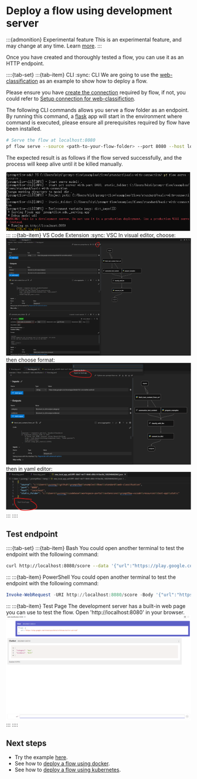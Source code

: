 # Deploy a flow using development server
:::{admonition} Experimental feature
This is an experimental feature, and may change at any time. Learn [more](../faq.md#stable-vs-experimental).
:::

Once you have created and thoroughly tested a flow, you can use it as an HTTP endpoint.

::::{tab-set}
:::{tab-item} CLI
:sync: CLI
We are going to use the [web-classification](https://github.com/microsoft/promptflow/tree/main/examples/flows/standard/web-classification/) as
an example to show how to deploy a flow.

Please ensure you have [create the connection](../manage-connections.md#create-a-connection) required by flow, if not, you could
refer to [Setup connection for web-classifiction](https://github.com/microsoft/promptflow/tree/main/examples/flows/standard/web-classification#1-setup-connection).


The following CLI commands allows you serve a flow folder as an endpoint. By running this command, a [flask](https://flask.palletsprojects.com/en/) app will start in the environment where command is executed, please ensure all prerequisites required by flow have been installed.
```bash
# Serve the flow at localhost:8080
pf flow serve --source <path-to-your-flow-folder> --port 8080 --host localhost
```

The expected result is as follows if the flow served successfully, and the process will keep alive until it be killed manually.

![img](../../media/how-to-guides/deploy_flow.png)
:::
:::{tab-item} VS Code Extension
:sync: VSC
In visual editor, choose:
![img](../../media/how-to-guides/vscode_export.png)
then choose format:
![img](../../media/how-to-guides/vscode_export_as_local_app.png)
then in yaml editor:
![img](../../media/how-to-guides/vscode_start_local_app.png)
:::
::::

## Test endpoint
::::{tab-set}
:::{tab-item} Bash
You could open another terminal to test the endpoint with the following command:
```bash
curl http://localhost:8080/score --data '{"url":"https://play.google.com/store/apps/details?id=com.twitter.android"}' -X POST  -H "Content-Type: application/json"
```
:::
:::{tab-item} PowerShell
You could open another terminal to test the endpoint with the following command:
```powershell
Invoke-WebRequest -URI http://localhost:8080/score -Body '{"url":"https://play.google.com/store/apps/details?id=com.twitter.android"}' -Method POST  -ContentType "application/json"
```
:::
:::{tab-item} Test Page
The development server has a built-in web page you can use to test the flow. Open 'http://localhost:8080' in your browser.
![img](../../media/how-to-guides/deploy_flow_test_page.png)
:::
::::

## Next steps
- Try the example [here](https://github.com/microsoft/promptflow/tree/main/examples/flows/standard/web-classification/).
- See how to [deploy a flow using docker](deploy-using-docker.md).
- See how to [deploy a flow using kubernetes](deploy-using-kubernetes.md).
